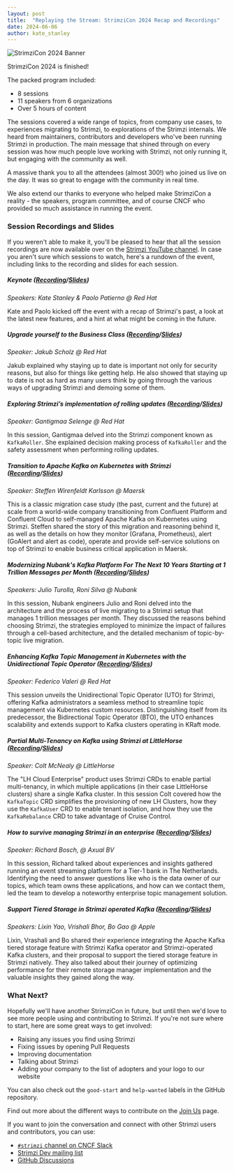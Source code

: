 ```yaml
---
layout: post
title:  "Replaying the Stream: StrimziCon 2024 Recap and Recordings"
date: 2024-06-06
author: kate_stanley
---
```


![StrimziCon 2024 Banner](/assets/images/posts/2024-01-29-strimzicon2024-banner.png)

StrimziCon 2024 is finished!

The packed program included:
* 8 sessions
* 11 speakers from 6 organizations
* Over 5 hours of content

The sessions covered a wide range of topics, from company use cases, to experiences migrating to Strimzi, to explorations of the Strimzi internals.
We heard from maintainers, contributors and developers who've been running Strimzi in production.
The main message that shined through on every session was how much people love working with Strimzi, not only running it, but engaging with the community as well. 

A massive thank you to all the attendees (almost 300!) who joined us live on the day.
It was so great to engage with the community in real time.

We also extend our thanks to everyone who helped make StrimziCon a reality - the speakers, program committee, and of course CNCF who provided so much assistance in running the event.

### Session Recordings and Slides

If you weren't able to make it, you'll be pleased to hear that all the session recordings are now available over on the [Strimzi YouTube channel](https://youtube.com/playlist?list=PLpI4X8PMthYemH5ffnnOFLRhKpJiY1oAn&feature=shared).
In case you aren't sure which sessions to watch, here's a rundown of the event, including links to the recording and slides for each session.

##### Keynote ([Recording][keynote-pres]/[Slides][keynote-slides])

_Speakers: Kate Stanley & Paolo Patierno @ Red Hat_

Kate and Paolo kicked off the event with a recap of Strimzi's past, a look at the latest new features, and a hint at what might be coming in the future.

##### Upgrade yourself to the Business Class ([Recording][jakub-pres]/[Slides][jakub-slides])

_Speaker: Jakub Scholz @ Red Hat_

Jakub explained why staying up to date is important not only for security reasons, but also for things like getting help.
He also showed that staying up to date is not as hard as many users think by going through the various ways of upgrading Strimzi and demoing some of them.

##### Exploring Strimzi’s implementation of rolling updates ([Recording][tina-pres]/[Slides][tina-slides])

_Speaker: Gantigmaa Selenge @ Red Hat_

In this session, Gantigmaa delved into the Strimzi component known as `KafkaRoller`.
She explained decision making process of `KafkaRoller` and the safety assessment when performing rolling updates.

##### Transition to Apache Kafka on Kubernetes with Strimzi ([Recording][maersk-pres]/[Slides][maersk-slides])

_Speaker: Steffen Wirenfeldt Karlsson @ Maersk_

This is a classic migration case study (the past, current and the future) at scale from a world-wide company transitioning from Confluent Platform and Confluent Cloud to self-managed Apache Kafka on Kubernetes using Strimzi.
Steffen shared the story of this migration and reasoning behind it, as well as the details on how they monitor (Grafana, Prometheus), alert (GoAlert and alert as code), operate and provide self-service solutions on top of Strimzi to enable business critical application in Maersk.

##### Modernizing Nubank's Kafka Platform For The Next 10 Years Starting at 1 Trillion Messages per Month ([Recording][nubank-pres]/[Slides][nubank-slides])

_Speakers: Julio Turolla, Roni Silva @ Nubank_

In this session, Nubank engineers Julio and Roni delved into the architecture and the process of live migrating to a Strimzi setup that manages 1 trillion messages per month.
They discussed the reasons behind choosing Strimzi, the strategies employed to minimize the impact of failures through a cell-based architecture, and the detailed mechanism of topic-by-topic live migration.

##### Enhancing Kafka Topic Management in Kubernetes with the Unidirectional Topic Operator ([Recording][fede-pres]/[Slides][fede-slides])

_Speaker: Federico Valeri @ Red Hat_

This session unveils the Unidirectional Topic Operator (UTO) for Strimzi, offering Kafka administrators a seamless method to streamline topic management via Kubernetes custom resources.
Distinguishing itself from its predecessor, the Bidirectional Topic Operator (BTO), the UTO enhances scalability and extends support to Kafka clusters operating in KRaft mode.

##### Partial Multi-Tenancy on Kafka using Strimzi at LittleHorse ([Recording][littlehorse-pres]/[Slides][littlehorse-slides])

_Speaker: Colt McNealy @ LittleHorse_

The "LH Cloud Enterprise" product uses Strimzi CRDs to enable partial multi-tenancy, in which multiple applications (in their case LittleHorse clusters) share a single Kafka cluster.
In this session Colt covered how the `KafkaTopic` CRD simplifies the provisioning of new LH Clusters, how they use the `KafkaUser` CRD to enable tenant isolation, and how they use the `KafkaRebalance` CRD to take advantage of Cruise Control.

##### How to survive managing Strimzi in an enterprise ([Recording][axual-pres]/[Slides][axual-slides])

_Speaker: Richard Bosch, @ Axual BV_

In this session, Richard talked about experiences and insights gathered running an event streaming platform for a Tier-1 bank in The Netherlands.
Identifying the need to answer questions like who is the data owner of our topics, which team owns these applications, and how can we contact them, led the team to develop a noteworthy enterprise topic management solution.

##### Support Tiered Storage in Strimzi operated Kafka ([Recording][apple-pres]/[Slides][apple-slides])

_Speakers: Lixin Yao, Vrishali Bhor, Bo Gao @ Apple_

Lixin, Vrashali and Bo shared their experience integrating the Apache Kafka tiered storage feature with Strimzi Kafka operator and Strimzi-operated Kafka clusters, and their proposal to support the tiered storage feature in Strimzi natively.
They also talked about their journey of optimizing performance for their remote storage manager implementation and the valuable insights they gained along the way.

### What Next?

Hopefully we'll have another StrimziCon in future, but until then we'd love to see more people using and contributing to Strimzi.
If you're not sure where to start, here are some great ways to get involved:
- Raising any issues you find using Strimzi
- Fixing issues by opening Pull Requests
- Improving documentation
- Talking about Strimzi
- Adding your company to the list of adopters and your logo to our website

You can also check out the `good-start` and `help-wanted` labels in the GitHub repository.

Find out more about the different ways to contribute on the [Join Us](https://strimzi.io/join-us/) page.

If you want to join the conversation and connect with other Strimzi users and contributors, you can use:

* [`#strimzi` channel on CNCF Slack](https://slack.cncf.io/)
* [Strimzi Dev mailing list](https://lists.cncf.io/g/cncf-strimzi-dev/topics)
* [GitHub Discussions](https://github.com/orgs/strimzi/discussions)

[keynote-slides]: https://drive.google.com/file/d/1njiLDi4FBdHW71NDFYNjgbEXAYndRok5/view?usp=sharing
[keynote-pres]: https://youtu.be/m6gq7vXIDZE?feature=shared
[jakub-slides]: https://drive.google.com/file/d/12MQa8UcegBD-r1rt_fOKJi37Kg2aZyw4/view?usp=drive_link
[jakub-pres]: https://youtu.be/5Ji4lFbnaYs?feature=shared
[tina-slides]: https://drive.google.com/file/d/1CW6mky-7A-FR2rKl22nHS34w1GF7TiU0/view?usp=sharing
[tina-pres]: https://youtu.be/8rgCw1ayTis?feature=shared
[fede-slides]: https://docs.google.com/presentation/d/1H8lde-TZBnu3U0ON4RVMIrSDlxHkQu2A1vjyziI_DDc
[fede-pres]: https://youtu.be/2wVQ0qryC6Q?feature=shared
[nubank-slides]: https://drive.google.com/file/d/1-eLU2eRT_VeVUaZ_IgoZnItrpNNYKVYo/view?usp=drive_link
[nubank-pres]: https://youtu.be/FgS3bNsXdf4?feature=shared
[maersk-slides]: https://www.slideshare.net/slideshow/strimzicon-2024-transition-to-apache-kafka-on-kubernetes-with-strimzi-pdf/269148655
[maersk-pres]: https://youtu.be/b_Ld-mfDnjE?feature=shared
[littlehorse-slides]: https://docs.google.com/presentation/d/1YlUVz8EUfWsOuM5F4Dfo7nmUKnDp6fmYAHJDnpTXYt4/edit?usp=sharing
[littlehorse-pres]: https://youtu.be/BY-QXGR_5AE?feature=shared
[axual-slides]: https://docs.google.com/presentation/d/1l_QCzmIoyYP2fJGOGiNQRPKKiNnIpxol/edit
[axual-pres]: https://youtu.be/LUfMEfVcOtQ?feature=shared
[apple-slides]: https://drive.google.com/file/d/1iaV16cUj-QG8Znv46FD44G5vOGbE9nX_/view?usp=sharing
[apple-pres]: https://youtu.be/lOY3Tg1evOQ?feature=shared
